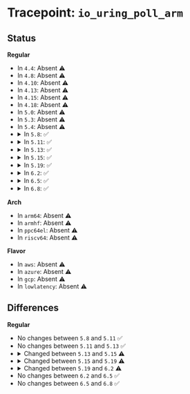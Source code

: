 # Tracepoint: <code>io_uring_poll_arm</code>

## Status
<b>Regular</b>
<ul>
<li>
In <code>4.4</code>: Absent ⚠️
</li>
<li>
In <code>4.8</code>: Absent ⚠️
</li>
<li>
In <code>4.10</code>: Absent ⚠️
</li>
<li>
In <code>4.13</code>: Absent ⚠️
</li>
<li>
In <code>4.15</code>: Absent ⚠️
</li>
<li>
In <code>4.18</code>: Absent ⚠️
</li>
<li>
In <code>5.0</code>: Absent ⚠️
</li>
<li>
In <code>5.3</code>: Absent ⚠️
</li>
<li>
In <code>5.4</code>: Absent ⚠️
</li>
<li>
<details>
<summary>In <code>5.8</code>: ✅</summary>

Event:

```c
struct trace_event_raw_io_uring_poll_arm {
    struct trace_entry ent;
    void *ctx;
    u8 opcode;
    u64 user_data;
    int mask;
    int events;
    char __data[0];
};
```
Function:

```c
void trace_event_raw_event_io_uring_poll_arm(void *__data, void *ctx, u8 opcode, u64 user_data, int mask, int events);
```
</details>
</li>
<li>
<details>
<summary>In <code>5.11</code>: ✅</summary>

Event:

```c
struct trace_event_raw_io_uring_poll_arm {
    struct trace_entry ent;
    void *ctx;
    u8 opcode;
    u64 user_data;
    int mask;
    int events;
    char __data[0];
};
```
Function:

```c
void trace_event_raw_event_io_uring_poll_arm(void *__data, void *ctx, u8 opcode, u64 user_data, int mask, int events);
```
</details>
</li>
<li>
<details>
<summary>In <code>5.13</code>: ✅</summary>

Event:

```c
struct trace_event_raw_io_uring_poll_arm {
    struct trace_entry ent;
    void *ctx;
    u8 opcode;
    u64 user_data;
    int mask;
    int events;
    char __data[0];
};
```
Function:

```c
void trace_event_raw_event_io_uring_poll_arm(void *__data, void *ctx, u8 opcode, u64 user_data, int mask, int events);
```
</details>
</li>
<li>
<details>
<summary>In <code>5.15</code>: ✅</summary>

Event:

```c
struct trace_event_raw_io_uring_poll_arm {
    struct trace_entry ent;
    void *ctx;
    void *req;
    u8 opcode;
    u64 user_data;
    int mask;
    int events;
    char __data[0];
};
```
Function:

```c
void trace_event_raw_event_io_uring_poll_arm(void *__data, void *ctx, void *req, u8 opcode, u64 user_data, int mask, int events);
```
</details>
</li>
<li>
<details>
<summary>In <code>5.19</code>: ✅</summary>

Event:

```c
struct trace_event_raw_io_uring_poll_arm {
    struct trace_entry ent;
    void *ctx;
    void *req;
    long long unsigned int user_data;
    u8 opcode;
    int mask;
    int events;
    u32 __data_loc_op_str;
    char __data[0];
};
```
Function:

```c
void trace_event_raw_event_io_uring_poll_arm(void *__data, void *ctx, void *req, u64 user_data, u8 opcode, int mask, int events);
```
</details>
</li>
<li>
<details>
<summary>In <code>6.2</code>: ✅</summary>

Event:

```c
struct trace_event_raw_io_uring_poll_arm {
    struct trace_entry ent;
    void *ctx;
    void *req;
    long long unsigned int user_data;
    u8 opcode;
    int mask;
    int events;
    u32 __data_loc_op_str;
    char __data[0];
};
```
Function:

```c
void trace_event_raw_event_io_uring_poll_arm(void *__data, struct io_kiocb *req, int mask, int events);
```
</details>
</li>
<li>
<details>
<summary>In <code>6.5</code>: ✅</summary>

Event:

```c
struct trace_event_raw_io_uring_poll_arm {
    struct trace_entry ent;
    void *ctx;
    void *req;
    long long unsigned int user_data;
    u8 opcode;
    int mask;
    int events;
    u32 __data_loc_op_str;
    char __data[0];
};
```
Function:

```c
void trace_event_raw_event_io_uring_poll_arm(void *__data, struct io_kiocb *req, int mask, int events);
```
</details>
</li>
<li>
<details>
<summary>In <code>6.8</code>: ✅</summary>

Event:

```c
struct trace_event_raw_io_uring_poll_arm {
    struct trace_entry ent;
    void *ctx;
    void *req;
    long long unsigned int user_data;
    u8 opcode;
    int mask;
    int events;
    u32 __data_loc_op_str;
    char __data[0];
};
```
Function:

```c
void trace_event_raw_event_io_uring_poll_arm(void *__data, struct io_kiocb *req, int mask, int events);
```
</details>
</li>
</ul>
<b>Arch</b>
<ul>
<li>
In <code>arm64</code>: Absent ⚠️
</li>
<li>
In <code>armhf</code>: Absent ⚠️
</li>
<li>
In <code>ppc64el</code>: Absent ⚠️
</li>
<li>
In <code>riscv64</code>: Absent ⚠️
</li>
</ul>
<b>Flavor</b>
<ul>
<li>
In <code>aws</code>: Absent ⚠️
</li>
<li>
In <code>azure</code>: Absent ⚠️
</li>
<li>
In <code>gcp</code>: Absent ⚠️
</li>
<li>
In <code>lowlatency</code>: Absent ⚠️
</li>
</ul>

## Differences
<b>Regular</b>
<ul>
<li>
No changes between <code>5.8</code> and <code>5.11</code> ✅
</li>
<li>
No changes between <code>5.11</code> and <code>5.13</code> ✅
</li>
<li>
<details>
<summary>Changed between <code>5.13</code> and <code>5.15</code> ⚠️</summary>
<ul>
<li>
<b>Event changed. </b>
</li>
<li>
<b>Field added. </b>
<code>void *req</code>
</li>
<li>
<b>Func changed. </b>
</li>
<li>
<b>Param added. </b>
<code>void *req</code>
</li>
<li>
<b>Param reordered. </b>
<code>__data, ctx, opcode, user_data, mask, events</code> ➡️ <code>__data, ctx, req, opcode, user_data, mask, events</code>
</li>
</ul>
</details>
</li>
<li>
<details>
<summary>Changed between <code>5.15</code> and <code>5.19</code> ⚠️</summary>
<ul>
<li>
<b>Event changed. </b>
</li>
<li>
<b>Field added. </b>
<code>u32 __data_loc_op_str</code>
</li>
<li>
<b>Field type changed. </b>
<code>u64 user_data</code> ➡️ <code>long long unsigned int user_data</code>
</li>
<li>
<b>Func changed. </b>
</li>
<li>
<b>Param reordered. </b>
<code>__data, ctx, req, opcode, user_data, mask, events</code> ➡️ <code>__data, ctx, req, user_data, opcode, mask, events</code>
</li>
</ul>
</details>
</li>
<li>
<details>
<summary>Changed between <code>5.19</code> and <code>6.2</code> ⚠️</summary>
<ul>
<li>
<b>Func changed. </b>
</li>
<li>
<b>Param removed. </b>
<code>void *ctx</code>
</li>
<li>
<b>Param removed. </b>
<code>u64 user_data</code>
</li>
<li>
<b>Param removed. </b>
<code>u8 opcode</code>
</li>
<li>
<b>Param reordered. </b>
<code>__data, ctx, req, user_data, opcode, mask, events</code> ➡️ <code>__data, req, mask, events</code>
</li>
<li>
<b>Param type changed. </b>
<code>void *req</code> ➡️ <code>struct io_kiocb *req</code>
</li>
</ul>
</details>
</li>
<li>
No changes between <code>6.2</code> and <code>6.5</code> ✅
</li>
<li>
No changes between <code>6.5</code> and <code>6.8</code> ✅
</li>
</ul>
